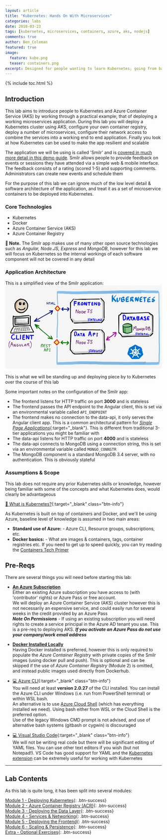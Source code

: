 ```yaml
---
layout: article
title: "Kubernetes: Hands On With Microservices"
categories: labs
date: 2018-03-23
tags: [kubernetes, microservices, containers, azure, aks, nodejs]
comments: true
author: Ben_Coleman
featured: true
image:
  feature: kube.png
  teaser: containers.png
excerpt: Designed for people wanting to learn Kubernetes; going from basics to deploying a real working microservices application, with clustering, scaling and persistence 
---
```


{% include toc.html %}

## Introduction
This lab aims to introduce people to Kubernetes and Azure Container Service (AKS) by working through a practical example; that of deploying a working microservices application. During this lab you will deploy a Kubernetes cluster using AKS, configure your own container registry, deploy a number of microservices, configure their network access to combine the services into a working end to end application. Finally you look at how Kubernetes can be used to make the app resilient and scalable

The application we will be using is called 'Smilr' and is [covered in much more detail in this demo guide](/demos/microservices/). Smilr allows people to provide feedback on events or sessions they have attended via a simple web & mobile interface. The feedback consists of a rating (scored 1-5) and supporting comments. Administrators can create new events and schedule them

For the purpose of this lab we can ignore much of the low level detail & software architecture of the application, and treat it as a set of microservice containers to be deployed into Kubernetes. 

### Core Technologies
- Kubernetes
- Docker
- Azure Container Service (AKS) 
- Azure Container Registry

**💬 Note.** The Smilr app makes use of many other open source technologies such as *Angular, Node.JS, Express* and *MongoDB*, however for this lab we will focus on Kubernetes so the internal workings of each software component will not be covered in any detail


### Application Architecture
This is a simplified view of the Smilr application:
![Application Architecture Diagram](/labs/kubernetes/images/arch.png)

This is what we will be standing up and deploying piece by to Kubernetes over the course of this lab

Some important notes on the configuration of the Smilr app:
- The frontend listens for HTTP traffic on port **3000** and is stateless
- The frontend passes the API endpoint to the Angular client, this is set via an environmental variable called `API_ENDPOINT`
- The frontend makes no connection to the data-api, it only serves the Angular client app. This is a common architectural pattern for [*Single Page Applications*](https://medium.com/@NeotericEU/single-page-application-vs-multiple-page-application-2591588efe58){:target="_blank"}. This is different from traditional 3-tier applications you might be familiar with
- The data-api listens for HTTP traffic on port **4000** and is stateless
- The data-api connects to MongoDB using a connection string, this is set via an environmental variable called `MONGO_CONNSTR`
- The MongoDB component is a standard MongoDB 3.4 server, with no authentication. This is obviously stateful 


### Assumptions & Scope
This lab does not require any prior Kubernetes skills or knowledge, however being familiar with some of the concepts and what Kubernetes does, would clearly be advantageous 

[📘 What is Kubernetes?](https://kubernetes.io/docs/concepts/overview/what-is-kubernetes/){:target="_blank" class="btn-info"} 

As Kubernetes is built on top of containers and Docker, and we'll be using Azure, baseline level of knowledge is assumed in two main areas:
- **Standard use of Azure:** - Azure CLI, Resource groups, subscriptions, etc. 
- **Docker basics:** - What are images & containers, tags, container registries etc. If you need to get up to speed quickly, you can try reading the [Containers Tech Primer](/guides/tech-primer-containers)


## Pre-Reqs
There are several things you will need before starting this lab:

- [**An Azure Subscription**](/guides/subscription)  
Either an existing Azure subscription you have access to (with 'contributor' rights) or Azure Pass or free account.  
We will deploy an Azure Container Service (AKS) cluster however this is not necessarily an expensive service, and could easily run for several weeks in the credit provided by an Azure Pass  
***Note On Permissions*** - If using an existing subscription you will need rights to create a service principal in the Azure AD tenant you use. This is a pre-req to deploying AKS. ***If you activate an Azure Pass do not use your company/work email address***

- [**Docker Installed Locally**](/guides/docker)  
Having Docker installed is preferred, however this is only required to populate the *Azure Container Registry* with private copies of the Smilr images (using docker pull and push). This is optional and can be skipped if the use of *Azure Container Registry* (Module 2) is omitted, and instead public images used directly from Dockerhub.

- [💻 Azure CLI](https://docs.microsoft.com/en-us/cli/azure/install-azure-cli?view=azure-cli-latest){:target="_blank" class="btn-info"}  
You will need at least **version 2.0.27** of the CLI installed. You can install the Azure CLI under Windows (i.e. run from PowerShell terminal) or within WSL bash.  
An alternative is to use [Azure Cloud Shell](https://shell.azure.com/) (which has everything installed we need). Using bash either from WSL or the Cloud Shell is the preferred option.  
Use of the legacy Windows CMD prompt is not advised, and use of alternative bash systems (gitbash or cygwin) is discouraged

- [💻 Visual Studio Code](https://code.visualstudio.com/){:target="_blank" class="btn-info"}  
We will not be writing real code but there will be significant editing of YAML files. You can use other text editors if you wish (but not Notepad!). VS Code has good support for YAML and the [Kubernetes extension](https://marketplace.visualstudio.com/items?itemName=brendandburns.vs-kubernetes) can be extremely useful for working with Kubernetes 

---

## Lab Contents
As this lab is quite long, it has been split into several modules:

[Module 1 - Deploying Kubernetes](part1){: .btn-success}  
[Module 2 - Azure Container Registry (ACR)](part2){: .btn-success}   
[Module 3 - Deploying the Data Layer](part3){: .btn-success}  
[Module 4 - Services & Networking](part4){: .btn-success}  
[Module 5 - Deploying the Frontend](part5){: .btn-success}  
[Module 6 - Scaling & Persistence](part6){: .btn-success}  
[Extra - Optional Exercises](extra){: .btn-success}

